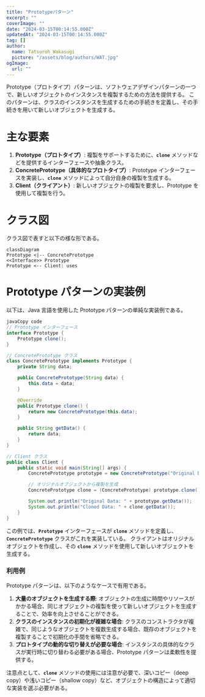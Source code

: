```yaml
---
title: "Prototypeパターン"
excerpt: ""
coverImage: ""
date: "2024-03-15T00:14:55.000Z"
updatedAt: "2024-03-15T00:14:55.000Z"
tag: []
author:
  name: Tatsuroh Wakasugi
  picture: "/assets/blog/authors/WAT.jpg"
ogImage:
  url: ""
---
```


Prototype（プロトタイプ）パターンは、ソフトウェアデザインパターンの一つで、新しいオブジェクトのインスタンスを複製するための方法を提供する。
このパターンは、クラスのインスタンスを生成するための手続きを定義し、その手続きを用いて新しいオブジェクトを生成する。

# **主な要素**

1. **Prototype（プロトタイプ）**: 複製をサポートするために、**`clone`** メソッドなどを提供するインターフェースや抽象クラス。
2. **ConcretePrototype（具体的なプロトタイプ）**: Prototype インターフェースを実装し、**`clone`** メソッドによって自分自身の複製を生成する。
3. **Client（クライアント）**: 新しいオブジェクトの複製を要求し、Prototype を使用して複製を行う。

# クラス図

クラス図で表すと以下の様な形である。

```mermaid
classDiagram
Prototype <|-- ConcretePrototype
<<Interface>> Prototype
Prototype <-- Client: uses
```

# **Prototype パターンの実装例**

以下は、Java 言語を使用した Prototype パターンの単純な実装例である。

```java
javaCopy code
// Prototype インターフェース
interface Prototype {
    Prototype clone();
}

// ConcretePrototype クラス
class ConcretePrototype implements Prototype {
    private String data;

    public ConcretePrototype(String data) {
        this.data = data;
    }

    @Override
    public Prototype clone() {
        return new ConcretePrototype(this.data);
    }

    public String getData() {
        return data;
    }
}

// Client クラス
public class Client {
    public static void main(String[] args) {
        ConcretePrototype prototype = new ConcretePrototype("Original Data");

        // オリジナルオブジェクトから複製を生成
        ConcretePrototype clone = (ConcretePrototype) prototype.clone();

        System.out.println("Original Data: " + prototype.getData());
        System.out.println("Cloned Data: " + clone.getData());
    }
}

```

この例では、**`Prototype`** インターフェースが **`clone`** メソッドを定義し、**`ConcretePrototype`** クラスがこれを実装している。
クライアントはオリジナルオブジェクトを作成し、その **`clone`** メソッドを使用して新しいオブジェクトを生成する。

### **利用例**

Prototype パターンは、以下のようなケースで有用である。

1. **大量のオブジェクトを生成する際**: オブジェクトの生成に時間やリソースがかかる場合、同じオブジェクトの複製を使って新しいオブジェクトを生成することで、効率を向上させることができる。
2. **クラスのインスタンスの初期化が複雑な場合**: クラスのコンストラクタが複雑で、同じようなオブジェクトを複数生成する場合、既存のオブジェクトを複製することで初期化の手間を省略できる。
3. **プロトタイプの動的な切り替えが必要な場合**: インスタンスの具体的なクラスが実行時に切り替わる必要がある場合、Prototype パターンは柔軟性を提供する。

注意点として、**`clone`** メソッドの使用には注意が必要で、深いコピー（deep copy）や浅いコピー（shallow copy）など、オブジェクトの構造によって適切な実装を選ぶ必要がある。
